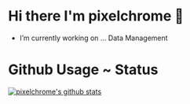 # Hi there I'm pixelchrome :wave:
 
 - I’m currently working on ... Data Management

 # Github Usage ~ Status

[![pixelchrome's github stats](https://github-readme-stats.vercel.app/api?username=pixelchrome&theme=dark&show_icons=true)](https://github.com/anuraghazra/github-readme-stats)